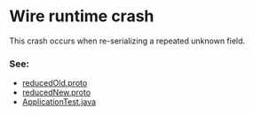 # Wire runtime crash 
This crash occurs when re-serializing a repeated unknown field.

### See:
* [reducedOld.proto](resources/proto/reducedOld.proto)
* [reducedNew.proto](resources/proto/reducedNew.proto)
* [ApplicationTest.java](app/src/androidTest/java/com/levelmoney/wirebugreduced/ApplicationTest.java)
